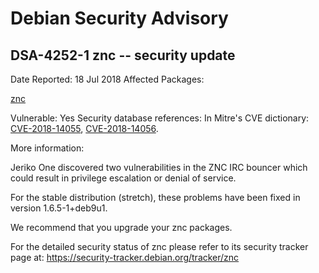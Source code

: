 
Debian Security Advisory
========================


DSA-4252-1 znc -- security update
---------------------------------



Date Reported:
18 Jul 2018
Affected Packages:

[znc](https://packages.debian.org/src:znc)

Vulnerable:
Yes
Security database references:
In Mitre's CVE dictionary: [CVE-2018-14055](https://security-tracker.debian.org/tracker/CVE-2018-14055), [CVE-2018-14056](https://security-tracker.debian.org/tracker/CVE-2018-14056).  

More information:

Jeriko One discovered two vulnerabilities in the ZNC IRC bouncer which
could result in privilege escalation or denial of service.


For the stable distribution (stretch), these problems have been fixed in
version 1.6.5-1+deb9u1.


We recommend that you upgrade your znc packages.


For the detailed security status of znc please refer to
its security tracker page at:
<https://security-tracker.debian.org/tracker/znc>





